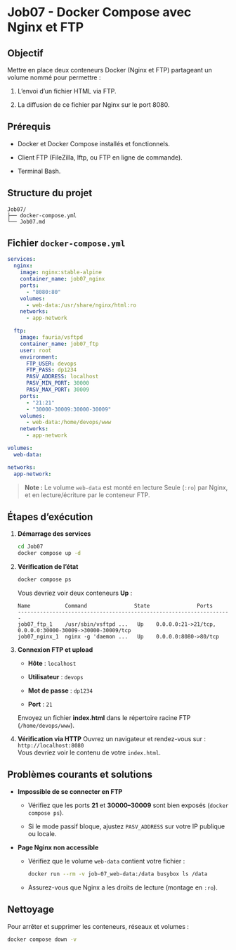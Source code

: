 
# Job07 - Docker Compose avec Nginx et FTP

## Objectif

Mettre en place deux conteneurs Docker (Nginx et FTP) partageant un volume nommé pour permettre :

1.  L’envoi d’un fichier HTML via FTP.
    
2.  La diffusion de ce fichier par Nginx sur le port 8080.
    

## Prérequis

-   Docker et Docker Compose installés et fonctionnels.
    
-   Client FTP (FileZilla, lftp, ou FTP en ligne de commande).
    
-   Terminal Bash.
    

## Structure du projet

```text
Job07/
├── docker-compose.yml
└── Job07.md

```

## Fichier `docker-compose.yml`

```yaml
services:
  nginx:
    image: nginx:stable-alpine
    container_name: job07_nginx
    ports:
      - "8080:80"
    volumes:
      - web-data:/usr/share/nginx/html:ro
    networks:
      - app-network

  ftp:
    image: fauria/vsftpd
    container_name: job07_ftp
    user: root
    environment:
      FTP_USER: devops
      FTP_PASS: dp1234
      PASV_ADDRESS: localhost
      PASV_MIN_PORT: 30000
      PASV_MAX_PORT: 30009
    ports:
      - "21:21"
      - "30000-30009:30000-30009"
    volumes:
      - web-data:/home/devops/www
    networks:
      - app-network

volumes:
  web-data:

networks:
  app-network:

```

> **Note :** Le volume `web-data` est monté en lecture Seule (`:ro`) par Nginx, et en lecture/écriture par le conteneur FTP.

## Étapes d’exécution

1.  **Démarrage des services**
    
    ```bash
    cd Job07
    docker compose up -d
    
    ```
    
2.  **Vérification de l’état**
    
    ```bash
    docker compose ps
    
    ```
    
    Vous devriez voir deux conteneurs **Up** :
    
    ```text
    Name           Command               State               Ports
    --------------------------------------------------------------------
    job07_ftp_1    /usr/sbin/vsftpd ...   Up    0.0.0.0:21->21/tcp, 0.0.0.0:30000-30009->30000-30009/tcp
    job07_nginx_1  nginx -g 'daemon ...   Up    0.0.0.0:8080->80/tcp
    
    ```
    
3.  **Connexion FTP et upload**
    
    -   **Hôte** : `localhost`
        
    -   **Utilisateur** : `devops`
        
    -   **Mot de passe** : `dp1234`
        
    -   **Port** : `21`
        
    
    Envoyez un fichier **index.html** dans le répertoire racine FTP (`/home/devops/www`).
    
4.  **Vérification via HTTP** Ouvrez un navigateur et rendez-vous sur :  
    `http://localhost:8080`  
    Vous devriez voir le contenu de votre `index.html`.
    

## Problèmes courants et solutions

-   **Impossible de se connecter en FTP**
    
    -   Vérifiez que les ports **21** et **30000–30009** sont bien exposés (`docker compose ps`).
        
    -   Si le mode passif bloque, ajustez `PASV_ADDRESS` sur votre IP publique ou locale.
        
-   **Page Nginx non accessible**
    
    -   Vérifiez que le volume `web-data` contient votre fichier :
        
        ```bash
        docker run --rm -v job-07_web-data:/data busybox ls /data
        
        ```
        
    -   Assurez-vous que Nginx a les droits de lecture (montage en `:ro`).
        

## Nettoyage

Pour arrêter et supprimer les conteneurs, réseaux et volumes :

```bash
docker compose down -v

```